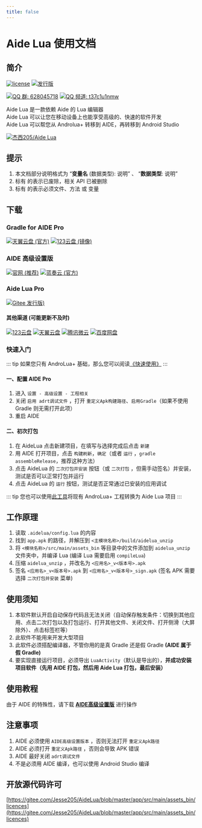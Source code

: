 ```yaml
---
title: false
---
```

# Aide Lua 使用文档

## 简介
[![license](https://img.shields.io/github/license/Jesse205/AideLua?style=flat-square)](https://gitee.com/Jesse205/AideLua/blob/master/LICENSE)
[![发行版](https://img.shields.io/github/v/tag/Jesse205/AideLua?color=C71D23&label=发行版&logo=gitee&style=flat-square)](https://gitee.com/Jesse205/AideLua/releases)

[![QQ 群: 628045718](https://img.shields.io/badge/QQ_群-628045718-0099FF?logo=TencentQQ&style=flat-square)](https://jq.qq.com/?_wv=1027&k=41q8mp8y)
[![QQ 频道: t37c1u1nmw](https://img.shields.io/badge/QQ_频道-t37c1u1nmw-0099FF?logo=TencentQQ&style=flat-square)](https://pd.qq.com/s/ncghvc)

Aide Lua 是一款依赖 Aide 的 Lua 编辑器<br>
Aide Lua 可以让您在移动设备上也能享受高级的、快速的软件开发<br>
Aide Lua 可以帮您从 Androlua+ 转移到 AIDE，再转移到 Android Studio

[![杰西205/Aide Lua](https://gitee.com/Jesse205/AideLua/widgets/widget_card.svg?colors=4183c4,ffffff,ffffff,e3e9ed,666666,9b9b9b)](https://gitee.com/Jesse205/AideLua)

## 提示
1. 本文档部分说明格式为 “__变量名__ (数据类型): 说明” 、 “__数据类型__: 说明”
2. 标有 <Badge type="danger" text="X" vertical="middle" /> 的表示已废除，相关 API 已被删除
3. 标有 <Badge type="danger" text="*" vertical="middle" /> 的表示必须文件、方法 或 变量

## 下载
### Gradle for AIDE Pro
[![天翼云盘 (官方)](https://img.shields.io/badge/天翼云盘-官方-DF9C1F?style=flat-square)](https://cloud.189.cn/t/jAFR7vAVniuu)
[![123云盘 (镜像)](https://img.shields.io/badge/123云盘-镜像-597dfc?style=flat-square)](https://www.123pan.com/s/G7a9-c9ek)

### AIDE 高级设置版
[![官网 (推荐)](https://img.shields.io/badge/官网-推荐-28B6F6?style=flat-square)](https://aidepro.netlify.app/)
[![蓝奏云 (官方)](https://img.shields.io/badge/蓝奏云-v2.6.45-FF6600?logo=icloud&style=flat-square&logoColor=white)](https://www.lanzouy.com/b00zdhbeb)

### Aide Lua Pro
[![Gitee 发行版)](https://img.shields.io/github/v/tag/Jesse205/AideLua?color=C71D23&label=Gitee+发行版&logo=gitee&style=flat-square)](https://gitee.com/Jesse205/AideLua/releases/latest)

#### 其他渠道 (可能更新不及时)
[![123云盘](https://img.shields.io/badge/123云盘--597dfc?style=flat-square)](https://www.123pan.com/s/G7a9-Yzck)
[![天翼云盘](https://img.shields.io/badge/天翼云盘--DF9C1F?style=flat-square)](https://cloud.189.cn/t/ZZ7RzijyqiUv)
[![腾讯微云](https://img.shields.io/badge/腾讯微云--2980ff?style=flat-square)](https://share.weiyun.com/oLiNtxMR)
[![百度网盘](https://img.shields.io/badge/百度网盘-密码_jxnb-06a7ff?style=flat-square)](https://pan.baidu.com/s/1j1RwisPR8iq1fPS3O_fl7Q?pwd=jxnb)

### 快速入门
::: tip
如果您只有 AndroLua+ 基础，那么您可以阅读[《快速使用》](/quickly/README.md)
:::
#### 一、配置 AIDE Pro
1. 进入 `设置 - 高级设置 - 工程相关`
2. 关闭 `启用 adrt调试文件` ，打开 `重定义Apk构建路径`、`启用Gradle`（如果不使用 Gradle 则无需打开此项）
3. 重启 AIDE

#### 二、初次打包
1. 在 AideLua 点击新建项目，在填写与选择完成后点击 `新建`
2. 用 AIDE 打开项目，点击 `构建刷新`，`确定`（或者 `运行` ，`gradle assembleRelease`，推荐这种方法）
3. 点击 AideLua 的 `二次打包并安装` 按钮（或 `二次打包` ，但需手动签名）并安装，测试是否可以正常打包并运行
4. 点击 AideLua 的 `运行` 按钮，测试是否正常通过已安装的应用调试

::: tip
您也可以使用[此工具](https://www.123pan.com/s/G7a9-c1ek)将现有 AndroLua+ 工程转换为 Aide Lua 项目
:::

## 工作原理
1. 读取 `.aidelua/config.lua` 的内容
2. 找到 `app.apk` 的路径，并解压到 `<主模块名称>/build/aidelua_unzip`
3. 将 `<模块名称>/src/main/assets_bin` 等目录中的文件添加到 `aidelua_unzip` 文件夹中，并编译 Lua (编译 Lua 需要启用 `compileLua`)
4. 压缩 `aidelua_unzip` ，并改名为 `<应用名>_v<版本号>.apk`
5. 签名 `<应用名>_v<版本号>.apk` 到 `<应用名>_v<版本号>_sign.apk` (签名 APK 需要选择 `二次打包并安装` 菜单)

## 使用须知
1. 本软件默认开启自动保存代码且无法关闭（自动保存触发条件：切换到其他应用、点击二次打包以及打包运行、打开其他文件、关闭文件、打开侧滑（大屏除外）、点击标签栏等）
2. 此软件不能用来开发大型项目
3. 此软件必须搭配编译器，不管你用的是真 Gradle 还是假 Gradle __(AIDE 属于假 Gradle)__
4. 要实现直接运行项目，必须导出 `LuaActivity`（默认是导出的），__并成功安装项目软件（先用 AIDE 打包，然后用 Aide Lua 打包，最后安装）__

## 使用教程
由于 AIDE 的特殊性，请下载 [__AIDE高级设置版__](https://aidepro.top/) 进行操作

## 注意事项
1. AIDE 必须使用 `AIDE高级设置版本` ，否则无法打开 `重定义Apk路径`
2. AIDE 必须打开 `重定义Apk路径` ，否则会导致 APK 错误
3. AIDE 最好关闭 `adrt调试文件`
4. 不是必须用 AIDE 编译，也可以使用 Android Studio 编译

## 开放源代码许可

[https://gitee.com/Jesse205/AideLua/blob/master/app/src/main/assets_bin/licences](https://gitee.com/Jesse205/AideLua/blob/master/app/src/main/assets_bin/licences)
